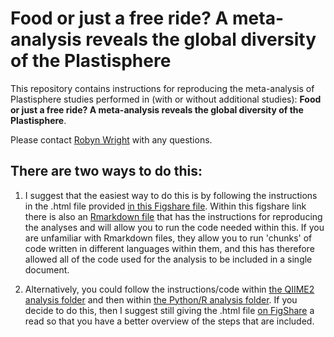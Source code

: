 # Food or just a free ride? A meta-analysis reveals the global diversity of the Plastisphere


This repository contains instructions for reproducing the meta-analysis of Plastisphere studies performed in (with or without additional studies):
**Food or just a free ride? A meta-analysis reveals the global diversity of the Plastisphere**.

Please contact [Robyn Wright](mailto:robyn.wright@dal.ca) with any questions.

## There are two ways to do this:
1. I suggest that the easiest way to do this is by following the instructions in the .html file provided [in this Figshare file](https://doi.org/10.6084/m9.figshare.12923855). Within this figshare link there is also an [Rmarkdown file](https://rmarkdown.rstudio.com/) that has the instructions for reproducing the analyses and will allow you to run the code needed within this. If you are unfamiliar with Rmarkdown files, they allow you to run 'chunks' of code written in different languages within them, and this has therefore allowed all of the code used for the analysis to be included in a single document.

2. Alternatively, you could follow the instructions/code within [the QIIME2 analysis folder](https://github.com/R-Wright-1/Plastisphere-MetaAnalysis/tree/master/qiime2_analysis) and then within [the Python/R analysis folder](https://github.com/R-Wright-1/Plastisphere-MetaAnalysis/tree/master/python_analysis).
If you decide to do this, then I suggest still giving the .html file [on FigShare](https://doi.org/10.6084/m9.figshare.12923855) a read so that you have a better overview of the steps that are included.
